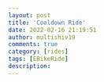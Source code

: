 ```yaml
---
layout: post
title: 'Cooldown Ride'
date: 2022-02-16 21:19:51
author: multishiv19
comments: true
category: [rides]
tags: [EBikeRide]
description: 
---
```


<div width='100%' class='strava-embed-placeholder' data-embed-type='activity' data-embed-id='6690573634'></div>
<script src='https://strava-embeds.com/embed.js'></script>
